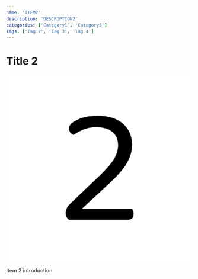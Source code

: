 ```yaml
---
name: 'ITEM2'
description: 'DESCRIPTION2'
categories: ['Category1', 'Category3']
Tags: ['Tag 2', 'Tag 3', 'Tag 4']
---
```

# Title 2

![Image 2](./assets/image-2.png)

Item 2 introduction


